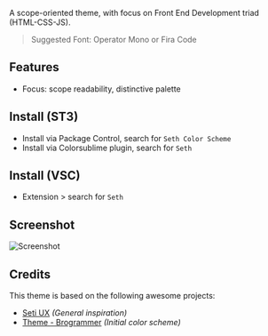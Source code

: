 A scope-oriented theme, with focus on Front End Development triad (HTML-CSS-JS).

> Suggested Font: Operator Mono or Fira Code

## Features
- Focus: scope readability, distinctive palette

## Install (ST3)
- Install via Package Control, search for `Seth Color Scheme`
- Install via Colorsublime plugin, search for `Seth`

## Install (VSC)
- Extension > search for `Seth`

## Screenshot ##

![Screenshot](https://raw.githubusercontent.com/bertolinimarco/Seth-Color-Scheme/master/screenshot.jpg)

## Credits

This theme is based on the following awesome projects:

* [Seti UX](https://github.com/ctf0/Seti_UX) _(General inspiration)_
* [Theme - Brogrammer](https://github.com/kenwheeler/brogrammer-theme) _(Initial color scheme)_
